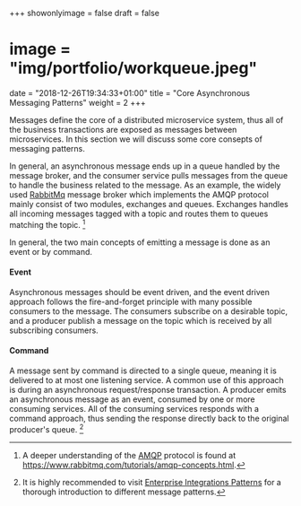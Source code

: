 +++
showonlyimage = false
draft = false
# image = "img/portfolio/workqueue.jpeg"
date = "2018-12-26T19:34:33+01:00"
title = "Core Asynchronous Messaging Patterns"
weight = 2
+++

Messages define the core of a distributed microservice system, thus all of the business transactions are exposed as messages between microservices. In this section we will discuss some core consepts of messaging patterns.

In general, an asynchronous message ends up in a queue handled by the message broker, and the consumer service pulls messages from the queue to handle the business related to the message. As an example, the widely used [RabbitMq](https://www.rabbitmq.com/) message broker which implements the AMQP protocol mainly consist of two modules, exchanges and queues. Exchanges handles all incoming messages tagged with a topic and routes them to queues matching the topic. [^amqp_footnote] 

<!-- ![alt text](../../img/portfolio/async_rabbitmq.png) -->

In general, the two main concepts of emitting a message is done as an event or by command.

#### Event
Asynchronous messages should be event driven, and the event driven approach follows the fire-and-forget principle with many possible consumers to the message. The consumers subscribe on a desirable topic, and a producer publish a message on the topic which is received by all subscribing consumers.

#### Command
A message sent by command is directed to a single queue, meaning it is delivered to at most one listening service. A common use of this approach is during an asynchronous request/response transaction. A producer emits an asynchronous message as an event, consumed by one or more consuming services. All of the consuming services responds with a command approach, thus sending the response directly back to the original producer's queue. [^enterprise_int_patterns_footnote]

[^amqp_footnote]: 
    A deeper understanding of the [AMQP](https://www.amqp.org/) protocol is found at https://www.rabbitmq.com/tutorials/amqp-concepts.html.
[^enterprise_int_patterns_footnote]:
    It is highly recommended to visit [Enterprise Integrations Patterns](https://www.enterpriseintegrationpatterns.com/patterns/messaging/) for a thorough introduction to different message patterns.